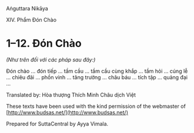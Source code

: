 Aṅguttara Nikāya

XIV. Phẩm Ðón Chào

# 1–12. Ðón Chào

_(Như trên đối với các pháp sau đây:)_

Ðón chào ... đón tiếp ... tầm cầu ... tầm cầu cùng khắp ... tầm hỏi ... cúng lễ ... chiêu đãi ... phồn vinh ... tăng trưởng ... châu báu ... tích tập ... quảng đại ...

Translated by: Hòa thượng Thích Minh Châu dịch Việt

These texts have been used with the kind permission of the webmaster of [http://www.budsas.net/](http://www.budsas.net/)

Prepared for SuttaCentral by Ayya Vimala.
